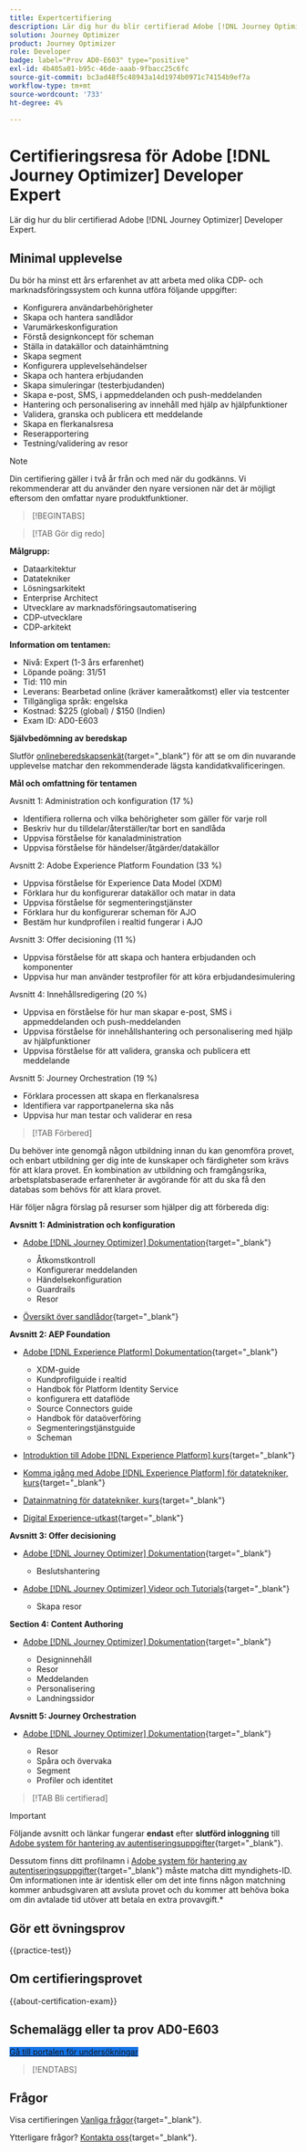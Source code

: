 ```yaml
---
title: Expertcertifiering
description: Lär dig hur du blir certifierad Adobe [!DNL Journey Optimizer] Developer Expert.
solution: Journey Optimizer
product: Journey Optimizer
role: Developer
badge: label="Prov AD0-E603" type="positive"
exl-id: 4b405a01-b95c-46de-aaab-9fbacc25c6fc
source-git-commit: bc3ad48f5c48943a14d1974b0971c74154b9ef7a
workflow-type: tm+mt
source-wordcount: '733'
ht-degree: 4%

---
```


# Certifieringsresa för Adobe [!DNL Journey Optimizer] Developer Expert

Lär dig hur du blir certifierad Adobe [!DNL Journey Optimizer] Developer Expert.

## Minimal upplevelse

Du bör ha minst ett års erfarenhet av att arbeta med olika CDP- och marknadsföringssystem och kunna utföra följande uppgifter:

* Konfigurera användarbehörigheter
* Skapa och hantera sandlådor
* Varumärkeskonfiguration
* Förstå designkoncept för scheman
* Ställa in datakällor och datainhämtning
* Skapa segment
* Konfigurera upplevelsehändelser
* Skapa och hantera erbjudanden
* Skapa simuleringar (testerbjudanden)
* Skapa e-post, SMS, i appmeddelanden och push-meddelanden
* Hantering och personalisering av innehåll med hjälp av hjälpfunktioner
* Validera, granska och publicera ett meddelande
* Skapa en flerkanalsresa
* Reserapportering
* Testning/validering av resor

>[!NOTE]
>
>Din certifiering gäller i två år från och med när du godkänns. Vi rekommenderar att du använder den nyare versionen när det är möjligt eftersom den omfattar nyare produktfunktioner.

>[!BEGINTABS]

>[!TAB Gör dig redo]

**Målgrupp:**

* Dataarkitektur
* Datatekniker
* Lösningsarkitekt
* Enterprise Architect
* Utvecklare av marknadsföringsautomatisering
* CDP-utvecklare
* CDP-arkitekt

**Information om tentamen:**

* Nivå: Expert (1-3 års erfarenhet)
* Löpande poäng: 31/51
* Tid: 110 min
* Leverans: Bearbetad online (kräver kameraåtkomst) eller via testcenter
* Tillgängliga språk: engelska
* Kostnad: $225 (global) / $150 (Indien)
* Exam ID: AD0-E603

**Självbedömning av beredskap**

Slutför [onlineberedskapsenkät](https://scorpion.caveon.com/launchpad/ad-q-e125-readiness-questionnaire-for-adobe-aem-forms-developer-expert-exam-copy-jnq9sq/ad-q-e603-readiness-questionnaire-for-adobe-journey-optimizer-developer-expert-exam){target="_blank"} för att se om din nuvarande upplevelse matchar den rekommenderade lägsta kandidatkvalificeringen.

**Mål och omfattning för tentamen**

Avsnitt 1: Administration och konfiguration (17 %)

* Identifiera rollerna och vilka behörigheter som gäller för varje roll
* Beskriv hur du tilldelar/återställer/tar bort en sandlåda
* Uppvisa förståelse för kanaladministration
* Uppvisa förståelse för händelser/åtgärder/datakällor

Avsnitt 2: Adobe Experience Platform Foundation (33 %)

* Uppvisa förståelse för Experience Data Model (XDM)
* Förklara hur du konfigurerar datakällor och matar in data
* Uppvisa förståelse för segmenteringstjänster
* Förklara hur du konfigurerar scheman för AJO
* Bestäm hur kundprofilen i realtid fungerar i AJO

Avsnitt 3: Offer decisioning (11 %)

* Uppvisa förståelse för att skapa och hantera erbjudanden och komponenter
* Uppvisa hur man använder testprofiler för att köra erbjudandesimulering

Avsnitt 4: Innehållsredigering (20 %)

* Uppvisa en förståelse för hur man skapar e-post, SMS i appmeddelanden och push-meddelanden
* Uppvisa förståelse för innehållshantering och personalisering med hjälp av hjälpfunktioner
* Uppvisa förståelse för att validera, granska och publicera ett meddelande

Avsnitt 5: Journey Orchestration (19 %)

* Förklara processen att skapa en flerkanalsresa
* Identifiera var rapportpanelerna ska nås
* Uppvisa hur man testar och validerar en resa

>[!TAB Förbered]

Du behöver inte genomgå någon utbildning innan du kan genomföra provet, och enbart utbildning ger dig inte de kunskaper och färdigheter som krävs för att klara provet. En kombination av utbildning och framgångsrika, arbetsplatsbaserade erfarenheter är avgörande för att du ska få den databas som behövs för att klara provet.

Här följer några förslag på resurser som hjälper dig att förbereda dig:

**Avsnitt 1: Administration och konfiguration**

* [Adobe [!DNL Journey Optimizer] Dokumentation](https://experienceleague.adobe.com/docs/journey-optimizer/using/ajo-home.html){target="_blank"}

   * Åtkomstkontroll
   * Konfigurerar meddelanden
   * Händelsekonfiguration
   * Guardrails
   * Resor

* [Översikt över sandlådor](https://experienceleague.adobe.com/docs/experience-platform/sandbox/home.html?lang=sv){target="_blank"}


**Avsnitt 2: AEP Foundation**

* [Adobe [!DNL Experience Platform] Dokumentation](https://experienceleague.adobe.com/docs/experience-platform.html){target="_blank"}

   * XDM-guide
   * Kundprofilguide i realtid
   * Handbok för Platform Identity Service
   * konfigurera ett dataflöde
   * Source Connectors guide
   * Handbok för dataöverföring
   * Segmenteringstjänstguide
   * Scheman

* [Introduktion till Adobe [!DNL Experience Platform] kurs](https://experienceleague.adobe.com/?recommended=ExperiencePlatform-U-1-2020.1){target="_blank"}
* [Komma igång med Adobe [!DNL Experience Platform] för datatekniker, kurs](https://experienceleague.adobe.com/?recommended=ExperiencePlatform-D-1-2020.2){target="_blank"}
* [Datainmatning för datatekniker, kurs](https://experienceleague.adobe.com/?recommended=ExperiencePlatform-D-1-2020.1.dataingestion){target="_blank"}
* [Digital Experience-utkast](https://experienceleague.adobe.com/docs/blueprints-learn/architecture/overview.html){target="_blank"}

**Avsnitt 3: Offer decisioning**

* [Adobe [!DNL Journey Optimizer] Dokumentation](https://experienceleague.adobe.com/docs/journey-optimizer/using/ajo-home.html){target="_blank"}

   * Beslutshantering

* [Adobe [!DNL Journey Optimizer] Videor och Tutorials](https://experienceleague.adobe.com/docs/journey-optimizer-learn/tutorials/overview.html){target="_blank"}

   * Skapa resor

**Section 4: Content Authoring**

* [Adobe [!DNL Journey Optimizer] Dokumentation](https://experienceleague.adobe.com/docs/journey-optimizer/using/ajo-home.html){target="_blank"}

   * Designinnehåll
   * Resor
   * Meddelanden
   * Personalisering
   * Landningssidor

**Avsnitt 5: Journey Orchestration**

* [Adobe [!DNL Journey Optimizer] Dokumentation](https://experienceleague.adobe.com/docs/journey-optimizer/using/ajo-home.html){target="_blank"}

   * Resor
   * Spåra och övervaka
   * Segment
   * Profiler och identitet

>[!TAB Bli certifierad]

>[!IMPORTANT]
>
>Följande avsnitt och länkar fungerar **endast**  efter **slutförd inloggning** till [Adobe system för hantering av autentiseringsuppgifter](https://www.certmetrics.com/adobe){target="_blank"}.
>
>Dessutom finns ditt profilnamn i [Adobe system för hantering av autentiseringsuppgifter](https://www.certmetrics.com/adobe){target="_blank"} måste matcha ditt myndighets-ID. Om informationen inte är identisk eller om det inte finns någon matchning kommer anbudsgivaren att avsluta provet och du kommer att behöva boka om din avtalade tid utöver att betala en extra provavgift.*

## Gör ett övningsprov

{{practice-test}}

## Om certifieringsprovet

{{about-certification-exam}}

## Schemalägg eller ta prov AD0-E603

<a href="https://www.certmetrics.com/adobe/candidate/examity_sso.aspx?eid=AD0-E603" target="_blank" class="spectrum-Button spectrum-Button--fill spectrum-Button--accent spectrum-Button--sizeM is-margin-bottom-big-big at-element-click-tracking" style="background-color:#1473E6">

<span class="spectrum-Button-label has-no-wrap">
   Gå till portalen för undersökningar
</span>
</a>

>[!ENDTABS]

## Frågor

Visa certifieringen [Vanliga frågor](https://experienceleague.adobe.com/docs/certification/certification/faq.html){target="_blank"}.

Ytterligare frågor? [Kontakta oss](mailto:certif@adobe.com){target="_blank"}.
